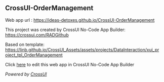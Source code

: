 ## CrossUI-OrderManagement
Web app url : https://ideas-detoxes.github.io/CrossUI-OrderManagement

This project was created by CrossUI No-Code App Builder: https://crossui.com/RADGithub

Based on template: https://linb.github.io/CrossUI_Assets/assets/projects/DataInteraction/xui_project_tpl_OrderManagement

Click [here](https://crossui.com/RADGithub/#!from=github&owner=ideas-detoxes&repo=CrossUI-OrderManagement) to edit this web app in CrossUI No-Code App Builder

<i>Powered by [CrossUI](https://crossui.com)</i>
